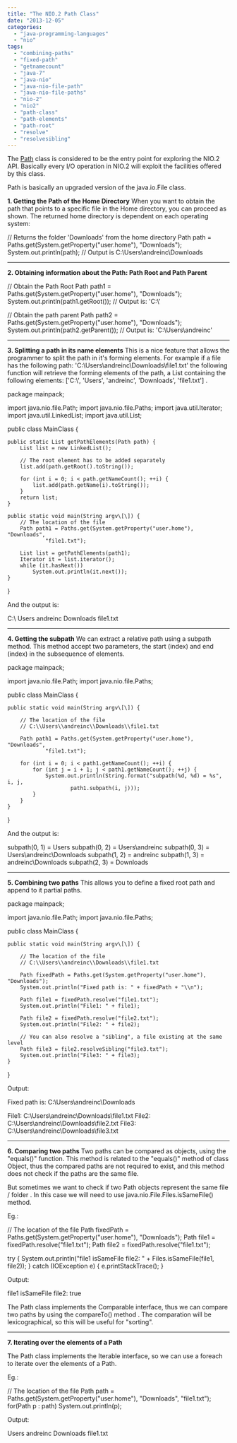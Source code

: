 ```yaml
---
title: "The NIO.2 Path Class"
date: "2013-12-05"
categories: 
  - "java-programming-languages"
  - "nio"
tags: 
  - "combining-paths"
  - "fixed-path"
  - "getnamecount"
  - "java-7"
  - "java-nio"
  - "java-nio-file-path"
  - "java-nio-file-paths"
  - "nio-2"
  - "nio2"
  - "path-class"
  - "path-elements"
  - "path-root"
  - "resolve"
  - "resolvesibling"
---
```


The [Path](http://docs.oracle.com/javase/7/docs/api/java/nio/file/Path.html) class is considered to be the entry point for exploring the NIO.2 API. Basically every I/O operation in NIO.2 will exploit the facilities offered by this class.

Path is basically an upgraded version of the java.io.File class.

**1\. Getting the Path of the Home Directory** When you want to obtain the path that points to a specific file in the Home directory, you can proceed as shown. The returned home directory is dependent on each operating system:

// Returns the folder 'Downloads' from the home directory
Path path = Paths.get(System.getProperty("user.home"), "Downloads");
System.out.println(path);
// Output is C:\\Users\\andreinc\\Downloads

* * *

**2\. Obtaining information about the Path: Path Root and Path Parent** 

// Obtain the Path Root 
Path path1 = Paths.get(System.getProperty("user.home"), "Downloads");
System.out.println(path1.getRoot());
// Output is: 'C:\\'

// Obtain the path parent
Path path2 = Paths.get(System.getProperty("user.home"), "Downloads");
System.out.println(path2.getParent());
// Output is: 'C:\\Users\\andreinc'

* * *

**3\. Splitting a path in its name elements** This is a nice feature that allows the programmer to split the path in it's forming elements. For example if a file has the following path: 'C:\\Users\\andreinc\\Downloads\\file1.txt' the following function will retrieve the forming elements of the path, a List containing the following elements: \['C:\\', 'Users', 'andreinc', 'Downloads', 'file1.txt'\] .

package mainpack;

import java.nio.file.Path;
import java.nio.file.Paths;
import java.util.Iterator;
import java.util.LinkedList;
import java.util.List;

public class MainClass {

	public static List getPathElements(Path path) {
		List list = new LinkedList();

		// The root element has to be added separately
		list.add(path.getRoot().toString());

		for (int i = 0; i < path.getNameCount(); ++i) {
			list.add(path.getName(i).toString());
		}
		return list;
	}

	public static void main(String argv\[\]) {
		// The location of the file
		Path path1 = Paths.get(System.getProperty("user.home"), "Downloads",
				"file1.txt");

		List list = getPathElements(path1);
		Iterator it = list.iterator();
		while (it.hasNext())
			System.out.println(it.next());
	}
}

And the output is:

C:\\
Users
andreinc
Downloads
file1.txt

* * *

**4\. Getting the subpath** We can extract a relative path using a subpath method. This method accept two parameters, the start (index) and end (index) in the subsequence of elements.

package mainpack;

import java.nio.file.Path;
import java.nio.file.Paths;

public class MainClass {

	public static void main(String argv\[\]) {

		// The location of the file
		// C:\\Users\\andreinc\\Downloads\\file1.txt

		Path path1 = Paths.get(System.getProperty("user.home"), "Downloads",
				"file1.txt");

		for (int i = 0; i < path1.getNameCount(); ++i) {
			for (int j = i + 1; j < path1.getNameCount(); ++j) {
				System.out.println(String.format("subpath(%d, %d) = %s", i, j,
						path1.subpath(i, j)));
			}
		}
	}
}

And the output is:

subpath(0, 1) = Users
subpath(0, 2) = Users\\andreinc
subpath(0, 3) = Users\\andreinc\\Downloads
subpath(1, 2) = andreinc
subpath(1, 3) = andreinc\\Downloads
subpath(2, 3) = Downloads

* * *

**5\. Combining two paths** This allows you to define a fixed root path and append to it partial paths.

package mainpack;

import java.nio.file.Path;
import java.nio.file.Paths;

public class MainClass {

	public static void main(String argv\[\]) {

		// The location of the file
		// C:\\Users\\andreinc\\Downloads\\file1.txt

		Path fixedPath = Paths.get(System.getProperty("user.home"), "Downloads");
		System.out.println("Fixed path is: " + fixedPath + "\\n");
		
		Path file1 = fixedPath.resolve("file1.txt");
		System.out.println("File1: " + file1);
		
		Path file2 = fixedPath.resolve("file2.txt");
		System.out.println("File2: " + file2);
		
		// You can also resolve a "sibling", a file existing at the same level
		Path file3 = file2.resolveSibling("file3.txt");
		System.out.println("File3: " + file3);
	}
}

Output:

Fixed path is: C:\\Users\\andreinc\\Downloads

File1: C:\\Users\\andreinc\\Downloads\\file1.txt
File2: C:\\Users\\andreinc\\Downloads\\file2.txt
File3: C:\\Users\\andreinc\\Downloads\\file3.txt

* * *

**6\. Comparing two paths** Two paths can be compared as objects, using the "equals()" function. This method is related to the "equals()" method of class Object, thus the compared paths are not required to exist, and this method does not check if the paths are the same file.

But sometimes we want to check if two Path objects represent the same file / folder . In this case we will need to use java.nio.File.Files.isSameFile() method.

Eg.:

// The location of the file
Path fixedPath = Paths.get(System.getProperty("user.home"), "Downloads");
Path file1 = fixedPath.resolve("file1.txt");
Path file2 = fixedPath.resolve("file1.txt");
	
try {
	System.out.println("file1 isSameFile file2: " + Files.isSameFile(file1, file2));
} catch (IOException e) {
	e.printStackTrace();
}

Output:

file1 isSameFile file2: true

The Path class implements the Comparable interface, thus we can compare two paths by using the compareTo() method . The comparation will be lexicographical, so this will be useful for "sorting".

* * *

**7\. Iterating over the elements of a Path**

The Path class implements the Iterable interface, so we can use a foreach to iterate over the elements of a Path.

Eg.:

// The location of the file
Path path = Paths.get(System.getProperty("user.home"), "Downloads", "file1.txt");
for(Path p : path)
	System.out.println(p);

Output:

Users
andreinc
Downloads
file1.txt
